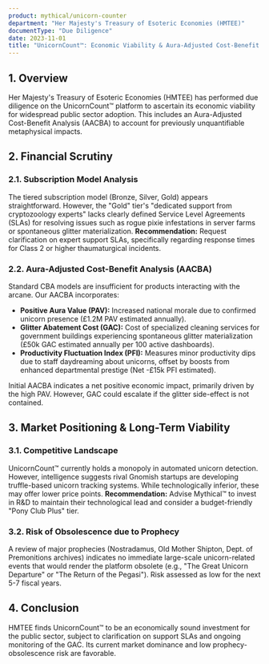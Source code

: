 ```yaml
---
product: mythical/unicorn-counter
department: "Her Majesty's Treasury of Esoteric Economies (HMTEE)"
documentType: "Due Diligence"
date: 2023-11-01
title: "UnicornCount™: Economic Viability & Aura-Adjusted Cost-Benefit Analysis"
---
```


## 1. Overview

Her Majesty's Treasury of Esoteric Economies (HMTEE) has performed due diligence on the UnicornCount™ platform to ascertain its economic viability for widespread public sector adoption. This includes an Aura-Adjusted Cost-Benefit Analysis (AACBA) to account for previously unquantifiable metaphysical impacts.

## 2. Financial Scrutiny

### 2.1. Subscription Model Analysis

The tiered subscription model (Bronze, Silver, Gold) appears straightforward. However, the "Gold" tier's "dedicated support from cryptozoology experts" lacks clearly defined Service Level Agreements (SLAs) for resolving issues such as rogue pixie infestations in server farms or spontaneous glitter materialization.
**Recommendation:** Request clarification on expert support SLAs, specifically regarding response times for Class 2 or higher thaumaturgical incidents.

### 2.2. Aura-Adjusted Cost-Benefit Analysis (AACBA)

Standard CBA models are insufficient for products interacting with the arcane. Our AACBA incorporates:

- **Positive Aura Value (PAV):** Increased national morale due to confirmed unicorn presence (£1.2M PAV estimated annually).
- **Glitter Abatement Cost (GAC):** Cost of specialized cleaning services for government buildings experiencing spontaneous glitter materialization (£50k GAC estimated annually per 100 active dashboards).
- **Productivity Fluctuation Index (PFI):** Measures minor productivity dips due to staff daydreaming about unicorns, offset by boosts from enhanced departmental prestige (Net -£15k PFI estimated).

Initial AACBA indicates a net positive economic impact, primarily driven by the high PAV. However, GAC could escalate if the glitter side-effect is not contained.

## 3. Market Positioning & Long-Term Viability

### 3.1. Competitive Landscape

UnicornCount™ currently holds a monopoly in automated unicorn detection. However, intelligence suggests rival Gnomish startups are developing truffle-based unicorn tracking systems. While technologically inferior, these may offer lower price points.
**Recommendation:** Advise Mythical™ to invest in R&D to maintain their technological lead and consider a budget-friendly "Pony Club Plus" tier.

### 3.2. Risk of Obsolescence due to Prophecy

A review of major prophecies (Nostradamus, Old Mother Shipton, Dept. of Premonitions archives) indicates no immediate large-scale unicorn-related events that would render the platform obsolete (e.g., "The Great Unicorn Departure" or "The Return of the Pegasi"). Risk assessed as low for the next 5-7 fiscal years.

## 4. Conclusion

HMTEE finds UnicornCount™ to be an economically sound investment for the public sector, subject to clarification on support SLAs and ongoing monitoring of the GAC. Its current market dominance and low prophecy-obsolescence risk are favorable.
